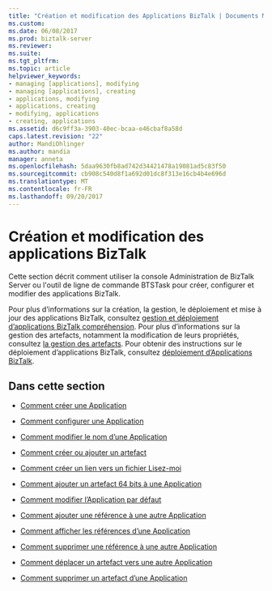 ```yaml
---
title: "Création et modification des Applications BizTalk | Documents Microsoft"
ms.custom: 
ms.date: 06/08/2017
ms.prod: biztalk-server
ms.reviewer: 
ms.suite: 
ms.tgt_pltfrm: 
ms.topic: article
helpviewer_keywords:
- managing [applications], modifying
- managing [applications], creating
- applications, modifying
- applications, creating
- modifying, applications
- creating, applications
ms.assetid: d6c9ff3a-3903-40ec-bcaa-e46cbaf8a58d
caps.latest.revision: "22"
author: MandiOhlinger
ms.author: mandia
manager: anneta
ms.openlocfilehash: 5daa9630fb8ad742d34421478a19081ad5c83f50
ms.sourcegitcommit: cb908c540d8f1a692d01dc8f313e16cb4b4e696d
ms.translationtype: MT
ms.contentlocale: fr-FR
ms.lasthandoff: 09/20/2017
---
```

# <a name="creating-and-modifying-biztalk-applications"></a>Création et modification des applications BizTalk
Cette section décrit comment utiliser la console Administration de BizTalk Server ou l'outil de ligne de commande BTSTask pour créer, configurer et modifier des applications BizTalk.  
  
 Pour plus d’informations sur la création, la gestion, le déploiement et mise à jour des applications BizTalk, consultez [gestion et déploiement d’applications BizTalk compréhension](../core/understanding-biztalk-application-deployment-and-management.md). Pour plus d’informations sur la gestion des artefacts, notamment la modification de leurs propriétés, consultez [la gestion des artefacts](../core/managing-artifacts.md). Pour obtenir des instructions sur le déploiement d’applications BizTalk, consultez [déploiement d’Applications BizTalk](../core/deploying-biztalk-applications.md).  
  
## <a name="in-this-section"></a>Dans cette section  
  
-   [Comment créer une Application](../core/how-to-create-an-application.md)  
  
-   [Comment configurer une Application](../core/how-to-configure-an-application.md)  
  
-   [Comment modifier le nom d’une Application](../core/how-to-change-the-name-of-an-application.md)  
  
-   [Comment créer ou ajouter un artefact](../core/how-to-create-or-add-an-artifact.md)  
  
-   [Comment créer un lien vers un fichier Lisez-moi](../core/how-to-link-to-a-readme-file.md)  
  
-   [Comment ajouter un artefact 64 bits à une Application](../core/how-to-add-a-64-bit-artifact-to-an-application.md)  
  
-   [Comment modifier l’Application par défaut](../core/how-to-change-the-default-application.md)  
  
-   [Comment ajouter une référence à une autre Application](../core/how-to-add-a-reference-to-another-application.md)  
  
-   [Comment afficher les références d’une Application](../core/how-to-view-the-references-of-an-application.md)  
  
-   [Comment supprimer une référence à une autre Application](../core/how-to-remove-a-reference-to-another-application.md)  
  
-   [Comment déplacer un artefact vers une autre Application](../core/how-to-move-an-artifact-to-a-different-application.md)  
  
-   [Comment supprimer un artefact d’une Application](../core/how-to-remove-an-artifact-from-an-application.md)